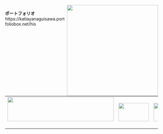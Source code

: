 <img src="https://octodex.github.com/images/hula_loop_octodex03.gif" align="right" width="300">
<br>
<b>ポートフォリオ</b><br>
https://katiayanaguisawa.portfoliobox.net/his<br>
<br>
<a href="https://media.casinosecret.com/redirect.aspx?pid=3030&bid=1484"><img alt="" src="https://netrefer-a.akamaihd.net/casinosecret/202208011448_202207291414_JP_CasinoSecret_125x125.gif" border=0></img></a>
<br> <table>
  <tr>
    <td><a href="https://px.a8.net/svt/ejp?a8mat=3NGYQH+14HHWY+CO4+63OY9" rel="nofollow">
<img border="0" width="350" height="80" alt="" src="https://www23.a8.net/svt/bgt?aid=220821209068&wid=001&eno=01&mid=s00000001642001025000&mc=1"></a>
<img border="0" width="1" height="1" src="https://www15.a8.net/0.gif?a8mat=3NGYQH+14HHWY+CO4+63OY9" alt="">
<img border="0" width="1" height="1" src="https://www10.a8.net/0.gif?a8mat=3BKFPU+4JQ84Y+2PEO+1I5SWH" alt=""></td>
    <td><a href="https://px.a8.net/svt/ejp?a8mat=3BK9GS+97114I+50+2HCB1D" rel="nofollow"><img border="0" width="100" height="60" alt="" src="https://www21.a8.net/svt/bgt?aid=200819692556&wid=001&eno=01&mid=s00000000018015006000&mc=1"></a><img border="0" width="1" height="1" src="https://www16.a8.net/0.gif?a8mat=3BK9GS+97114I+50+2HCB1D" alt="">
</td>
    <td><a href="https://px.a8.net/svt/ejp?a8mat=3NGYQH+1RPEIA+2KX0+2BGJKX" rel="nofollow">
<img border="0" width="120" height="60" alt="" src="https://www23.a8.net/svt/bgt?aid=220821209107&wid=001&eno=01&mid=s00000012042014018000&mc=1"></a>
<img border="0" width="1" height="1" src="https://www15.a8.net/0.gif?a8mat=3NGYQH+1RPEIA+2KX0+2BGJKX" alt=""></td>
   </tr>
</table>

  
